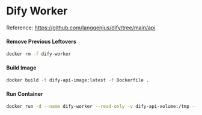 # Dify Worker
Reference: https://github.com/langgenius/dify/tree/main/api

#### Remove Previous Leftovers
```bash
docker rm -f dify-worker
```

#### Build Image
```bash
docker build -t dify-api-image:latest -f Dockerfile .
```

#### Run Container
```bash
docker run -d --name dify-worker --read-only -v dify-api-volume:/tmp --env-file .env dify-api-image:latest
```
